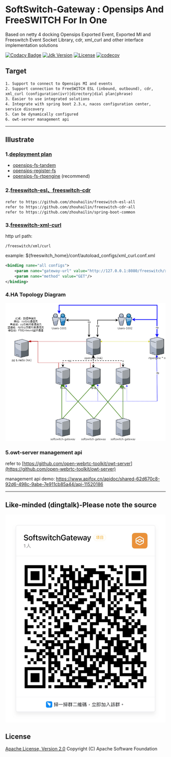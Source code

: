 # SoftSwitch-Gateway : Opensips And FreeSWITCH For In One

Based on netty 4 docking Opensips Exported Event, Exported MI and Freeswitch Event Socket Library, cdr, xml_curl and
other interface implementation solutions

[![Codacy Badge](https://app.codacy.com/project/badge/Grade/74f187c0039a40dd9f044c4def3517d2)](https://www.codacy.com/gh/Atoms-Cat/softswitch-gateway/dashboard?utm_source=github.com&amp;utm_medium=referral&amp;utm_content=Atoms-Cat/softswitch-gateway&amp;utm_campaign=Badge_Grade)
[![Jdk Version](https://img.shields.io/badge/JDK-1.8-green.svg)](https://img.shields.io/badge/JDK-1.8-green.svg)
[![License](https://img.shields.io/badge/license-Apache%202-4EB1BA.svg)](https://www.apache.org/licenses/LICENSE-2.0.html)
[![codecov](https://codecov.io/gh/HowellYan/softswitch-gateway/branch/main/graph/badge.svg?token=DH9SNP7V5F)](https://codecov.io/gh/HowellYan/softswitch-gateway)

## Target
```text
1. Support to connect to Opensips MI and events
2. Support connection to FreeSWITCH ESL (inbound, outbound), cdr, xml_curl (configuration(ivr)|directory|dial plan|phrase)
3. Easier to use integrated solutions
4. Integrate with spring boot 2.3.x, nacos configuration center, service discovery
5. Can be dynamically configured
6. owt-server management api
```

---

## Illustrate

### 1.[deployment plan](doc)

* [opensips-fs-tandem](doc/DeploymentPlan1.md)
* [opensips-register-fs](doc/DeploymentPlan3.md)
* [opensips-fs-rtpengine](doc/DeploymentPlan4.md) (recommend)

### 2.[freeswitch-esl、freeswitch-cdr](https://github.com/zhouhailin)

    refer to https://github.com/zhouhailin/freeswitch-esl-all
    refer to https://github.com/zhouhailin/freeswitch-cdr-all
    refer to https://github.com/zhouhailin/spring-boot-common

### 3.[freeswitch-xml-curl](freeswitch-xml-curl/README.md)

http url path:

    /freeswitch/xml/curl

example: ${freeswitch_home}/conf/autoload_configs/xml_curl.conf.xml

```xml
<binding name="all configs">
    <param name="gateway-url" value="http://127.0.0.1:8080/freeswitch/xml/curl" bindings="dialplan|configuration|directory|phrases"/>
    <param name="method" value="GET"/>
</binding>
```


### 4.HA Topology Diagram

![](doc/img/opensips-fs-app.png)

### 5.owt-server management api
refer to [https://github.com/open-webrtc-toolkit/owt-server](https://github.com/open-webrtc-toolkit/owt-server)

management api demo: https://www.apifox.cn/apidoc/shared-62d670c8-92d6-498c-9abe-7e911cb85a44/api-11520186 

---

## Like-minded (dingtalk)-Please note the source

![微信](doc/img/dingding.JPG)

## License

[Apache License, Version 2.0](http://www.apache.org/licenses/LICENSE-2.0.html) Copyright (C) Apache Software Foundation
